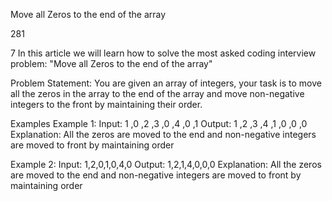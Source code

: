 Move all Zeros to the end of the array


281

7
In this article we will learn how to solve the most asked coding interview problem: "Move all Zeros to the end of the array"

Problem Statement: You are given an array of integers, your task is to move all the zeros in the array to the end of the array and move non-negative integers to the front by maintaining their order.

Examples
Example 1:
Input:
 1 ,0 ,2 ,3 ,0 ,4 ,0 ,1
Output:
 1 ,2 ,3 ,4 ,1 ,0 ,0 ,0
Explanation:
 All the zeros are moved to the end and non-negative integers are moved to front by maintaining order

Example 2:
Input:
 1,2,0,1,0,4,0
Output:
 1,2,1,4,0,0,0
Explanation:
 All the zeros are moved to the end and non-negative integers are moved to front by maintaining order